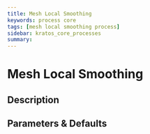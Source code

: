 ```yaml
---
title: Mesh Local Smoothing
keywords: process core
tags: [mesh local smoothing process]
sidebar: kratos_core_processes
summary: 
---
```


# Mesh Local Smoothing

## Description

## Parameters & Defaults
